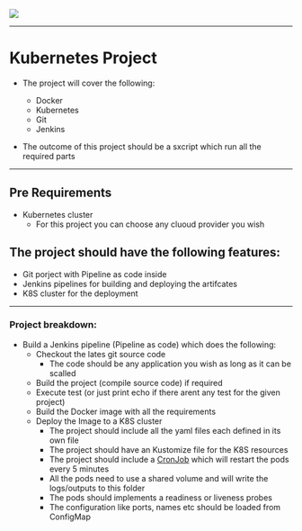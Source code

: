 ![](../../../)

---

# Kubernetes Project

- The project will cover the following:

  - Docker
  - Kubernetes
  - Git
  - Jenkins

- The outcome of this project should be a sxcript which run all the required parts

---

## Pre Requirements

- Kubernetes cluster
  - For this project you can choose any cluoud provider you wish

## The project should have the following features:

- Git porject with Pipeline as code inside
- Jenkins pipelines for building and deploying the artifcates
- K8S cluster for the deployment

---

### Project breakdown:

- Build a Jenkins pipeline (Pipeline as code) which does the following:
  - Checkout the lates git source code
    - The code should be any application you wish as long as it can be scalled
  - Build the project (compile source code) if required
  - Execute test (or just print echo if there arent any test for the given project)
  - Build the Docker image with all the requirements
  - Deploy the Image to a K8S cluster
    - The project should include all the yaml files each defined in its own file
    - The project should have an Kustomize file for the K8S resources
    - The project should include a [CronJob](https://kubernetes.io/docs/concepts/workloads/controllers/cron-jobs/) which will restart the pods every 5 minutes
    - All the pods need to use a shared volume and will write the logs/outputs to this folder
    - The pods should implements a readiness or liveness probes
    - The configuration like ports, names etc should be loaded from ConfigMap
